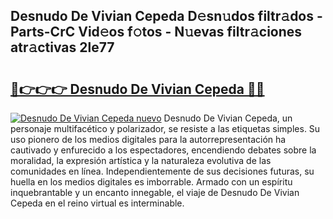 ## Desnudo De Vivian Cepeda D𝚎sn𝚞dos filtr𝚊dos - Parts-CrC Vid𝚎os f𝚘tos - N𝚞evas filtr𝚊ciones atr𝚊ctivas 2le77

# <h2><a href="http://mbbqwk0.tromn.icu/?c=Desnudo+De+Vivian+Cepeda">🔗👉👉👉 Desnudo De Vivian Cepeda 🔗🔗</a></h2>

[![Desnudo De Vivian Cepeda nuevo](https://i.imgur.com/pEAQMta.gif)](http://mbbqwk0.tromn.icu/?c=Desnudo+De+Vivian+Cepeda)
Desnudo De Vivian Cepeda, un personaje multifacético y polarizador, se resiste a las etiquetas simples. Su uso pionero de los medios digitales para la autorrepresentación ha cautivado y enfurecido a los espectadores, encendiendo debates sobre la moralidad, la expresión artística y la naturaleza evolutiva de las comunidades en línea. Independientemente de sus decisiones futuras, su huella en los medios digitales es imborrable. Armado con un espíritu inquebrantable y un encanto innegable, el viaje de Desnudo De Vivian Cepeda en el reino virtual es interminable.
